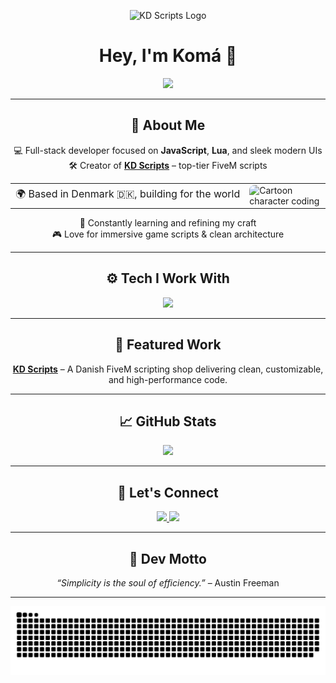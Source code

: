 <p align="center">
  <img src="https://cdn.discordapp.com/attachments/1374029346607726604/1374029425997385959/KD-Scripts.Logo.png?ex=682f331f&is=682de19f&hm=aabae66893d68b67b9eb5f5cb8b239377dcd2f59429388e5769242c2d68f7468&" width="100px" alt="KD Scripts Logo"/>
</p>



<h1 align="center">Hey, I'm Komá 👋</h1>

<p align="center">
  <img src="https://readme-typing-svg.demolab.com?font=Fira+Code&weight=600&size=22&duration=4000&pause=1000&color=06B6D4&center=true&vCenter=true&width=440&lines=Crafting+clean%2C+creative+code.;FiveM+%7C+Web+Dev+%7C+Lua+Wizard;Modern+tech+with+a+polished+twist." />
</p>

---

<h2 align="center">🚀 About Me</h2>

<p align="center">
  💻 Full-stack developer focused on <strong>JavaScript</strong>, <strong>Lua</strong>, and sleek modern UIs<br/>
  🛠️ Creator of <a href="https://discord.gg/QKymkRgb"><strong>KD Scripts</strong></a> – top-tier FiveM scripts<br/>
</p>

<table align="center">
  <tr>
    <td style="white-space: nowrap; font-size: 16px;">
      🌍 Based in Denmark 🇩🇰, building for the world
    </td>
    <td>
      <img src="https://user-images.githubusercontent.com/74038190/229223263-cf2e4b07-2615-4f87-9c38-e37600f8381a.gif" width="80px" alt="Cartoon character coding" style="border-radius: 8px;" />
    </td>
  </tr>
</table>

<p align="center">
  🌱 Constantly learning and refining my craft<br/>
  🎮 Love for immersive game scripts & clean architecture
</p>


---

<h2 align="center">⚙️ Tech I Work With</h2>

<p align="center">
  <img src="https://skillicons.dev/icons?i=js,lua,react,tailwind,html,css,cpp,nodejs&theme=light" />
</p>

---

<h2 align="center">📂 Featured Work</h2>

<p align="center">
  <strong><a href="https://github.com/Komadk/KD-Scripts">KD Scripts</a></strong> – A Danish FiveM scripting shop delivering clean, customizable, and high-performance code.
</p>

---

<h2 align="center">📈 GitHub Stats</h2>

<p align="center">
  <img src="https://github-readme-stats.vercel.app/api/top-langs/?username=Komadk&layout=compact&theme=radical" />
</p>

---

<h2 align="center">🤝 Let's Connect</h2>

<p align="center">
  <a href="https://discord.com/users/komadev">
    <img src="https://img.shields.io/badge/-komadev-7289DA?style=for-the-badge&logo=discord&logoColor=white" />
  </a>
  <a href="https://discord.gg/QKymkRgb">
    <img src="https://img.shields.io/badge/KD%20Scripts-Join%20Discord-5865F2?style=for-the-badge&logo=discord&logoColor=white" />
  </a>
</p>

---

<h2 align="center">🧠 Dev Motto</h2>

<p align="center">
  <em>“Simplicity is the soul of efficiency.”</em> – Austin Freeman
</p>

---
<p align="center">
  <img src="https://raw.githubusercontent.com/Platane/snk/output/github-contribution-grid-snake.svg" alt="Snake animation example" />
</p>


